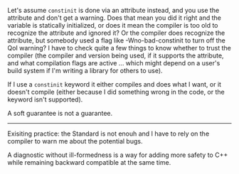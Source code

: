 Let's assume `constinit` is done via an attribute instead, and you use the attribute and don't get a warning. Does that mean you did it right and the variable is statically initialized, or does it mean the compiler is too old to recognize the attribute and ignored it? Or the compiler does recognize the attribute, but somebody used a flag like -Wno-bad-constinit to turn off the QoI warning? I have to check quite a few things to know whether to trust the compiler (the compiler and version being used, if it supports the attribute, and what compilation flags are active ... which might depend on a user's build system if I'm writing a library for others to use).

If I use a `constinit` keyword it either compiles and does what I want, or it doesn't compile (either because I did something wrong in the code, or the keyword isn't supported).

A soft guarantee is not a guarantee.

-----------------

Exisiting practice: the Standard is not enouh and I have to rely on the compiler to warn me about the potential bugs.

A diagnostic without ill-formedness is a way for adding more safety to C++ while remaining backward compatible at the same time.
